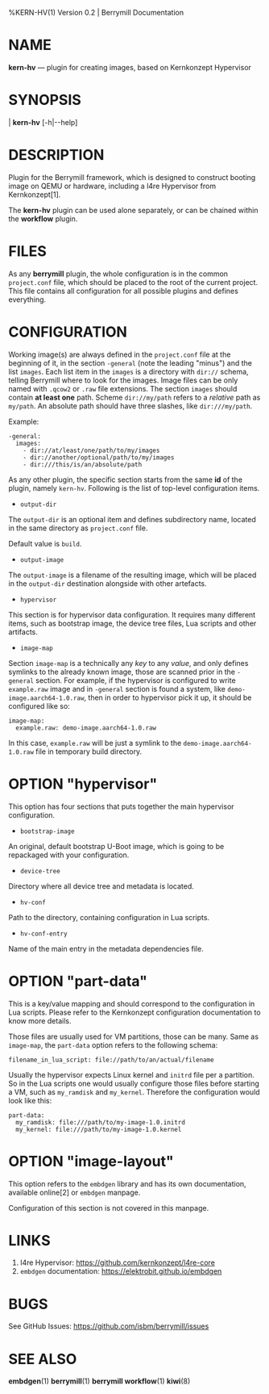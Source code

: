 %KERN-HV(1) Version 0.2 | Berrymill Documentation

NAME
====

**kern-hv** — plugin for creating images, based on Kernkonzept Hypervisor

SYNOPSIS
========

| **kern-hv** \[-h|\--help]

DESCRIPTION
===========

Plugin for the Berrymill framework, which is designed to construct
booting image on QEMU or hardware, including a l4re Hypervisor from
Kernkonzept[1].

The **kern-hv** plugin can be used alone separately, or can be chained
within the **workflow** plugin.

FILES
=====

As any **berrymill** plugin, the whole configuration is in the common
`project.conf` file, which should be placed to the root of the current
project. This file contains all configuration for all possible plugins
and defines everything.

CONFIGURATION
=============

Working image(s) are always defined in the `project.conf` file at the
beginning of it, in the section `-general` (note the leading "minus")
and the list `images`. Each list item in the `images` is a directory
with `dir://` schema, telling Berrymill where to look for the
images. Image files can be only named with `.qcow2` or `.raw` file
extensions. The section `images` should contain **at least one**
path. Scheme `dir://my/path` refers to a *relative* path as `my/path`.
An absolute path should have three slashes, like `dir:///my/path`.

Example:

```
-general:
  images:
    - dir://at/least/one/path/to/my/images
    - dir://another/optional/path/to/my/images
	- dir:///this/is/an/absolute/path
```

As any other plugin, the specific section starts from the same **id**
of the plugin, namely `kern-hv`. Following is the list of top-level
configuration items.

* `output-dir`

The `output-dir` is an optional item and defines subdirectory name,
located in the same directory as `project.conf` file.

Default value is `build`.

* `output-image`

The `output-image` is a filename of the resulting image, which will be
placed in the `output-dir` destination alongside with other artefacts.

* `hypervisor`

This section is for hypervisor data configuration. It requires many
different items, such as bootstrap image, the device tree files, Lua
scripts and other artifacts.

* `image-map`

Section `image-map` is a technically any _key_ to any _value_, and
only defines symlinks to the already known image, those are scanned
prior in the `-general` section. For example, if the hypervisor is
configured to write `example.raw` image and in `-general` section is
found a system, like `demo-image.aarch64-1.0.raw`, then in order to
hypervisor pick it up, it should be configured like so:

```
image-map:
  example.raw: demo-image.aarch64-1.0.raw
```

In this case, `example.raw` will be just a symlink to the
`demo-image.aarch64-1.0.raw` file in temporary build directory.

# OPTION "hypervisor"

This option has four sections that puts together the main hypervisor
configuration.

* `bootstrap-image`

An original, default bootstrap U-Boot image, which is going to be
repackaged with your configuration.

* `device-tree`

Directory where all device tree and metadata is located.

* `hv-conf`

Path to the directory, containing configuration in Lua scripts.

* `hv-conf-entry`

Name of the main entry in the metadata dependencies file.

# OPTION "part-data"

This is a key/value mapping and should correspond to the configuration
in Lua scripts. Please refer to the Kernkonzept configuration
documentation to know more details.

Those files are usually used for VM partitions, those can be
many. Same as `image-map`, the `part-data` option refers to the
following schema:

```
filename_in_lua_script: file://path/to/an/actual/filename
```

Usually the hypervisor expects Linux kernel and `initrd` file per a
partition. So in the Lua scripts one would usually configure those
files before starting a VM, such as `my_ramdisk` and
`my_kernel`. Therefore the configuration would look like this:

```
part-data:
  my_ramdisk: file:///path/to/my-image-1.0.initrd
  my_kernel: file:///path/to/my-image-1.0.kernel
```

# OPTION "image-layout"

This option refers to the `embdgen` library and has its own
documentation, available online[2] or `embdgen` manpage.

Configuration of this section is not covered in this manpage.

LINKS
=====
1. l4re Hypervisor: https://github.com/kernkonzept/l4re-core
2. `embdgen` documentation: https://elektrobit.github.io/embdgen

BUGS
====

See GitHub Issues: <https://github.com/isbm/berrymill/issues>

SEE ALSO
========

**embdgen**(1)
**berrymill**(1)
**berrymill workflow**(1)
**kiwi**(8)
